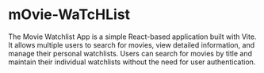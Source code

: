 # mOvie-WaTcHList
The Movie Watchlist App is a simple React-based application built with Vite. It allows multiple users to search for movies, view detailed information, and manage their personal watchlists. Users can search for movies by title and maintain their individual watchlists without the need for user authentication.
